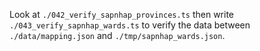 Look at `./042_verify_sapnhap_provinces.ts` then write `./043_verify_sapnhap_wards.ts` to verify the data between `./data/mapping.json` and `./tmp/sapnhap_wards.json`.
